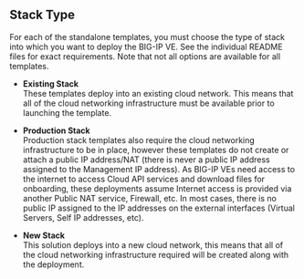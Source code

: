 ## Stack Type
For each of the standalone templates, you must choose the type of stack into which you want to deploy the BIG-IP VE. See the individual README files for exact requirements.  Note that not all options are available for all templates. 


  - **Existing Stack** <br> These templates deploy into an existing cloud network.  This means that all of the cloud networking infrastructure must be available prior to launching the template.

  - **Production Stack** <br>Production stack templates also require the cloud networking infrastructure to be in place, however these templates do not create or attach a public IP address/NAT (there is never a public IP address assigned to the Management IP address). As BIG-IP VEs need access to the internet to access Cloud API services and download files for onboarding, these deployments assume Internet access is provided via another Public NAT service, Firewall, etc.  In most cases, there is no public IP assigned to the IP addresses on the external interfaces (Virtual Servers, Self IP addresses, etc).
  
  - **New Stack** <br>This solution deploys into a new cloud network, this means that all of the cloud networking infrastructure required will be created along with the deployment. 